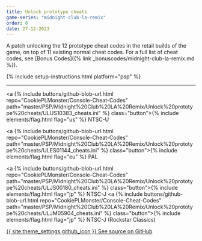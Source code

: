 ```yaml
---
title: Unlock prototype cheats
game-series: "midnight-club-la-remix"
order: 0
date: 27-12-2023
---
```


A patch unlocking the 12 prototype cheat codes in the retail builds of the game, on top of 11 existing normal cheat codes.
For a full list of cheat codes, see [Bonus Codes]({% link _bonuscodes/midnight-club-la-remix.md %}).

{% include setup-instructions.html platform="psp" %}

***

<a {% include buttons/github-blob-url.html repo="CookiePLMonster/Console-Cheat-Codes" path="master/PSP/Midnight%20Club%20LA%20Remix/Unlock%20prototype%20cheats/ULUS10383_cheats.ini" %} class="button">{% include elements/flag.html flag="us" %} NTSC-U</a>

<a {% include buttons/github-blob-url.html repo="CookiePLMonster/Console-Cheat-Codes" path="master/PSP/Midnight%20Club%20LA%20Remix/Unlock%20prototype%20cheats/ULES01144_cheats.ini" %} class="button">{% include elements/flag.html flag="eu" %} PAL</a>

<a {% include buttons/github-blob-url.html repo="CookiePLMonster/Console-Cheat-Codes" path="master/PSP/Midnight%20Club%20LA%20Remix/Unlock%20prototype%20cheats/ULJS00180_cheats.ini" %} class="button">{% include elements/flag.html flag="jp" %} NTSC-J</a>
<a {% include buttons/github-blob-url.html repo="CookiePLMonster/Console-Cheat-Codes" path="master/PSP/Midnight%20Club%20LA%20Remix/Unlock%20prototype%20cheats/ULJM05904_cheats.ini" %} class="button">{% include elements/flag.html flag="jp" %} NTSC-J (Rockstar Classics)</a>

<a href="https://github.com/CookiePLMonster/Console-Cheat-Codes/blob/master/PSP/Midnight%20Club%20LA%20Remix/Unlock%20prototype%20cheats" class="button github" target="_blank">{{ site.theme_settings.github_icon }} See source on GitHub</a>

